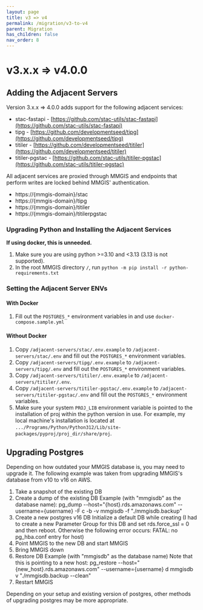 ```yaml
---
layout: page
title: v3 => v4
permalink: /migration/v3-to-v4
parent: Migration
has_children: false
nav_order: 8
---
```


# v3.x.x => v4.0.0

## Adding the Adjacent Servers

Version 3.x.x => 4.0.0 adds support for the following adjacent services:

- stac-fastapi - [https://github.com/stac-utils/stac-fastapi](https://github.com/stac-utils/stac-fastapi)
- tipg - [https://github.com/developmentseed/tipg](https://github.com/developmentseed/tipg)
- titiler - [https://github.com/developmentseed/titiler](https://github.com/developmentseed/titiler)
- titiler-pgstac - [https://github.com/stac-utils/titiler-pgstac](https://github.com/stac-utils/titiler-pgstac)

All adjacent services are proxied through MMGIS and endpoints that perform writes are locked behind MMGIS' authentication.

- https://{mmgis-domain}/stac
- https://{mmgis-domain}/tipg
- https://{mmgis-domain}/titiler
- https://{mmgis-domain}/titilerpgstac

### Upgrading Python and Installing the Adjacent Services

**If using docker, this is unneeded.**

1. Make sure you are using python >=3.10 and <3.13 (3.13 is not supported).
1. In the root MMGIS directory `/`, run `python -m pip install -r python-requirements.txt`

### Setting the Adjacent Server ENVs

#### With Docker

1. Fill out the `POSTGRES_*` environment variables in and use `docker-compose.sample.yml`

#### Without Docker

1. Copy `/adjacent-servers/stac/.env.example` to `/adjacent-servers/stac/.env` and fill out the `POSTGRES_*` environment variables.
1. Copy `/adjacent-servers/tipg/.env.example` to `/adjacent-servers/tipg/.env` and fill out the `POSTGRES_*` environment variables.
1. Copy `/adjacent-servers/titiler/.env.example` to `/adjacent-servers/titiler/.env`.
1. Copy `/adjacent-servers/titiler-pgstac/.env.example` to `/adjacent-servers/titiler-pgstac/.env` and fill out the `POSTGRES_*` environment variables.
1. Make sure your system `PROJ_LIB` environment variable is pointed to the installation of proj within the python version in use. For example, my local machine's installation is located at `.../Programs/Python/Python312/Lib/site-packages/pyproj/proj_dir/share/proj`.

## Upgrading Postgres

Depending on how outdated your MMGIS database is, you may need to upgrade it. The following example was taken from upgrading MMGIS's database from v10 to v16 on AWS.

1. Take a snapshot of the existing DB
2. Create a dump of the existing DB
   Example (with "mmgisdb" as the database name):
   pg_dump --host="{host}.rds.amazonaws.com" --username={username} -F c -b -v mmgisdb -f "./mmgisdb.backup"
3. Create a new postgres v16 DB
   Initialize a default DB while creating
   (I had to create a new Parameter Group for this DB and set rds.force_ssl = 0 and then reboot. Otherwise the following error occurs: FATAL: no pg_hba.conf entry for host)
4. Point MMGIS to the new DB and start MMGIS
5. Bring MMGIS down
6. Restore DB
   Example (with "mmgisdb" as the database name) Note that this is pointing to a new host:
   pg_restore --host="{new_host}.rds.amazonaws.com" --username={username} d mmgisdb v "./mmgisdb.backup --clean"
7. Restart MMGIS

Depending on your setup and existing version of postgres, other methods of upgrading postgres may be more appropriate.
